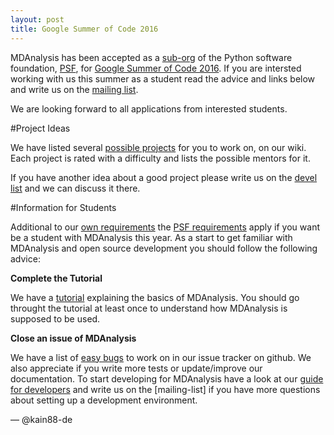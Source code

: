 ```yaml
---
layout: post
title: Google Summer of Code 2016
---
```


MDAnalysis has been accepted as a [sub-org] of the Python software foundation,
[PSF], for [Google Summer of Code 2016][gsoc]. If you are intersted working with
us this summer as a student read the advice and links below and write us on the
[mailing list].

We are looking forward to all applications from interested students.

#Project Ideas

We have listed several [possible projects][ideas] for you to work on, on our
wiki. Each project is rated with a difficulty and lists the possible mentors for
it.

If you have another idea about a good project please write us on the
[devel list][mailing list] and we can discuss it there.

#Information for Students

Additional to our [own requirements] the [PSF requirements] apply if you want be
a student with MDAnalysis this year. As a start to get familiar with MDAnalysis
and open source development you should follow the following advice:

**Complete the Tutorial**

We have a [tutorial] explaining the basics of MDAnalysis. You should go throught
the tutorial at least once to understand how MDAnalysis is supposed to be used.

**Close an issue of MDAnalysis**

We have a list of [easy bugs] to work on in our issue tracker on github. We also
appreciate if you write more tests or update/improve our documentation. To start
developing for MDAnalysis have a look at our [guide for developers][dev-guide]
and write us on the [mailing-list] if you have more questions about setting up a
development environment.

— @kain88-de

[sub-org]: https://wiki.python.org/moin/SummerOfCode/2016#Python_Sub-orgs_and_Project_Ideas
[PSF]: https://summerofcode.withgoogle.com/organizations/4890191244296192/
[mailing list]: https://groups.google.com/forum/#!forum/mdnalysis-devel
[own requirements]: https://github.com/MDAnalysis/mdanalysis/wiki/Google-Summer-Of-Code#our-expectations-from-students
[PSF requirements]: https://wiki.python.org/moin/SummerOfCode/2016#How_do_I_Apply.3F
[easy bugs]: https://github.com/MDAnalysis/mdanalysis/issues?q=is%3Aopen+is%3Aissue+label%3ADifficulty-easy
[tutorial]: http://www.mdanalysis.org/MDAnalysisTutorial/index.html
[ideas]: https://github.com/MDAnalysis/mdanalysis/wiki/GSoC-2016-Project-Ideas
[gsoc]: https://summerofcode.withgoogle.com/
[dev-guide]: https://github.com/MDAnalysis/mdanalysis/wiki/Guide-for-Developers
